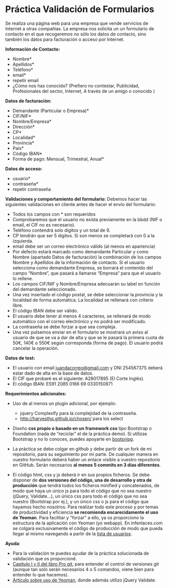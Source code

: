 # Práctica Validación de Formularios

Se realiza una página web para una empresa que vende servicios de Internet a otras compañías.
La empresa nos solicita un un formulario de contacto en el que recogeremos no sólo los datos de contacto, sino también los datos para facturación o acceso por Internet.

**Información de Contacto:**
- Nombre* 		
- Apellidos* 	
- Teléfono*
- email* 	
- repetir email 		
- ¿Cómo nos has conocido? (Prefiero no contestar, Publicidad, Profesionales del sector, Internet, A través de un amigo o conocido )

**Datos de facturación:**
- Demandante (Particular o Empresa)*
- CIF/NIF*
- Nombre/Empresa*
- Dirección*
- CP*
- Localidad*
- Provincia*
- País*
- Código IBAN* 		
- Forma de pago: Mensual, Trimestral, Anual* 	

**Datos de acceso:**
- usuario* 		
- contraseña* 	
- repetir contraseña 	

**Validaciones y comportamiento del formulario:**
Debemos hacer las siguientes validaciones en cliente antes de hacer el envío del formulario:
- Todos los campos con * son requeridos	
- Comprobaremos que el usuario no exista previamente en la bbdd (NIF o email, el CIF no es necesario).
- Teléfono contendrá solo dígitos y un total de 9.	
- CP tendrán que ser 5 digitos. Si son menos se completará con 0 a la izquierda.
- email debe ser un correo electrónico válido (al menos en apariencia)
- Por defecto estará marcado como demandante Particular y como Nombre (apartado Datos de facturación) la combinación de los campos Nombre y Apellidos de la información de contacto. Si el usuario selecciona como demandante Empresa, se borrará el contenido del campo “Nombre”, que pasará a llamarse “Empresa” para que el usuario lo rellene. 	
- Los campos CIF/NIF y Nombre/Empresa adecuarán su label en función del demandante seleccionado.
- Una vez insertado el código postal, se debe seleccionar la provincia y la localidad de forma automática. La localidad se rellenará con criterio libre.
- El código IBAN debe ser válido.
- El usuario debe tener al menos 4 caracteres, se rellenará de modo automático 	con el correo electrónico y no podrá ser modificado.
- La contraseña se debe forzar a que sea compleja.
- Una vez pulsemos enviar en el formulario se mostrará un aviso al usuario de que se va a dar de alta y que se le pasará la primera cuota de 50€, 140€ o 550€ según corresponda (forma de pago). El usuario podrá cancelar la operación.

**Datos de test:** 
- El usuario con email juandacorreo@gmail.com y DNI 25456737S deberá estar dado de alta en la base de datos. 
- El CIF que probaré es el siguiente: A28017895 (El Corte Inglés).
- El código IBAN: ES91 2085 0166 69 0330150871

	
**Requerimientos adicionales:**
- Uso de al menos un plugin adicional, por ejemplo:
    - jquery Complexify para la complejidad de la contraseña.
    - http://harvesthq.github.io/chosen/ para los select

- Diseño **css propio o basado en un framework css** tipo Bootstrap o Foundation (nada de “reciclar” el de la práctica demo).  Si utilizas Bootstrap y no lo conoces, puedes apoyarte en [bootsnipp](http://bootsnipp.com/forms).

- La práctica se debe colgar en github y debe partir de un fork de mi repositorio, para su seguimiento por mi parte. De cualquier manera en vuestro formulario deberá haber un enlace visible a vuestro repositorio en GitHub. Serán necesarios **al menos 5 commits en 3 días diferentes**.

- El código html, css y js deberá ir en sus propios ficheros. Se debe disponer de **dos versiones del código, una de desarrollo y otra de producción** que tendrá todos los ficheros minified y concatenados, de modo que haya un único js para todo el código que no sea nuestro (jQuery, Validate…), un único css para todo el código que no sea nuestro (Bootstrap por ej.), y un único css o js para el código que hayamos hecho nosotros. Para realizar todo este proceso  y por temas de productividad y eficiencia **se recomienda encarecidamente el uso de Yeoman**. Para facilitar y "forzar" a ello, ya os proporciono la estructura de la aplicación con Yeoman (yo webapp). En infenlaces.com se colgará exclusivamente el código de producción de modo que pueda llegar al mismo navegando a partir de la [lista de usuarios](http://www.infenlaces.com).

**Ayuda**:
- Para la validación te puedes ayudar de la práctica solucionada de validación que os proporcioné.
- [Capítulo I y II del libro Pro git](http://git-scm.com/book/es/v1), para entender el control de versiones git (aunque tan solo serán necesarios 4 o 5 comandos, viene bien para entender lo que hacemos).
- [Artículo sobre uso de Yeoman](http://www.formandome.es/varios/yeoman-automatizar-el-flujo-de-trabajo-en-desarrollo-web/), donde además utilizo jQuery Validate.


